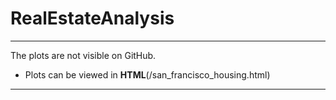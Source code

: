 # RealEstateAnalysis
- - - 
The plots are not visible on GitHub.
* Plots can be viewed in **HTML**(/san_francisco_housing.html)
- - - 
